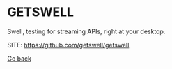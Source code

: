 # GETSWELL
 
 Swell, testing for streaming APIs, right at your desktop.
 
 SITE: https://github.com/getswell/getswell

 [Go back](https://portable-linux-apps.github.io/apps.html)

